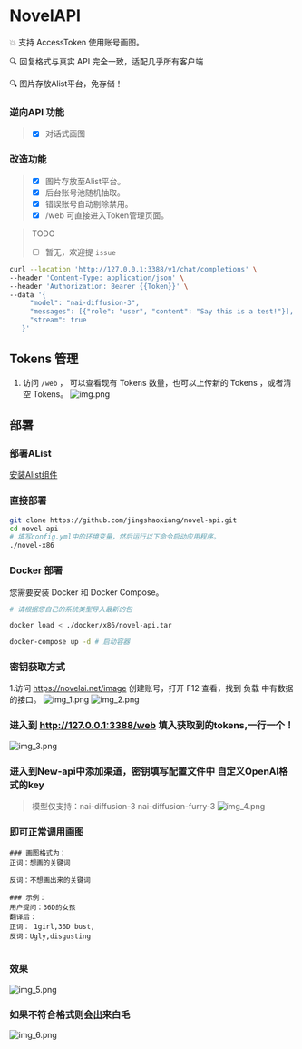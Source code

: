 # NovelAPI

💥 支持 AccessToken 使用账号画图。

🔍 回复格式与真实 API 完全一致，适配几乎所有客户端

🔍 图片存放Alist平台，免存储！

### 逆向API 功能
> - [x] 对话式画图

### 改造功能
> - [x] 图片存放至Alist平台。
> - [x] 后台账号池随机抽取。
> - [x] 错误账号自动剔除禁用。
> - [x] /web 可直接进入Token管理页面。

> TODO
> - [ ] 暂无，欢迎提 `issue`

```bash
curl --location 'http://127.0.0.1:3388/v1/chat/completions' \
--header 'Content-Type: application/json' \
--header 'Authorization: Bearer {{Token}}' \
--data '{
     "model": "nai-diffusion-3",
     "messages": [{"role": "user", "content": "Say this is a test!"}],
     "stream": true
   }'
```

## Tokens 管理

1. 访问 `/web` ， 可以查看现有 Tokens 数量，也可以上传新的 Tokens ，或者清空 Tokens。
![img.png](images/img.png)

## 部署

### 部署AList
[安装Alist组件](https://www.master-jsx.top/archives/alistpan)

### 直接部署

```bash
git clone https://github.com/jingshaoxiang/novel-api.git
cd novel-api
# 填写config.yml中的环境变量，然后运行以下命令启动应用程序。
./novel-x86
```

### Docker 部署

您需要安装 Docker 和 Docker Compose。

```bash
# 请根据您自己的系统类型导入最新的包

docker load < ./docker/x86/novel-api.tar

docker-compose up -d # 启动容器
```

### 密钥获取方式
1.访问 https://novelai.net/image 创建账号，打开 F12 查看，找到 负载 中有数据的接口。
![img_1.png](images/img_1.png)
![img_2.png](images/img_2.png)


### 进入到 http://127.0.0.1:3388/web 填入获取到的tokens,一行一个！
![img_3.png](images/img_3.png)

### 进入到New-api中添加渠道，密钥填写配置文件中 自定义OpenAI格式的key
> 模型仅支持：nai-diffusion-3 nai-diffusion-furry-3
![img_4.png](images/img_4.png)

### 即可正常调用画图
```azure
### 画图格式为：
正词：想画的关键词 
    
反词：不想画出来的关键词
    
### 示例：
用户提问：36D的女孩
翻译后：
正词： 1girl,36D bust,
反词：Ugly,disgusting
    
```

### 效果
![img_5.png](images/img_5.png)

### 如果不符合格式则会出来白毛
![img_6.png](images/img_6.png)